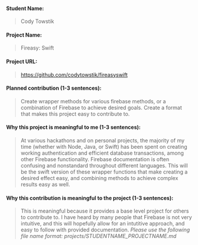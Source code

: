 #### Student Name:
> Cody Towstik

#### Project Name: 
>Fireasy: Swift

#### Project URL: 
>  https://github.com/codytowstik/fireasyswift

#### Planned contribution (1-3 sentences):
> Create wrapper methods for various firebase methods, or a combination of Firebase to achieve desired goals. Create a format that makes this project easy to contribute to.

#### Why this project is meaningful to me (1-3 sentences):
> At various hackathons and on personal projects, the majority of my time (whether with Node, Java, or Swift) has been spent on creating working authentication and efficient database transactions, among other Firebase functionality. Firebase documentation is often confusing and nonstandard throughout different languages. This will be the swift version of these wrapper functions that make creating a desired effect easy, and combining methods to achieve complex results easy as well.

#### Why this contribution is meaningful to the project (1-3 sentences):
> This is meaningful because it provides a base level project for others to contribute to. I have heard by many people that Firebase is not very intuitive, and this will hopefully allow for an intutitive approach, and easy to follow with provided documentation.
*Please use the following file name format: projects/STUDENTNAME_PROJECTNAME.md*
